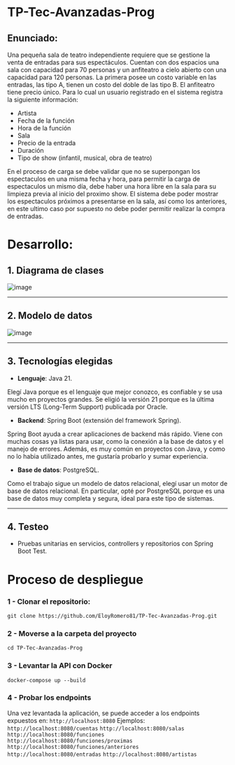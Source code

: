 # TP-Tec-Avanzadas-Prog
## Enunciado:
Una pequeña sala de teatro independiente requiere que se gestione la venta de entradas para sus espectáculos. Cuentan con dos espacios una sala con capacidad para 70 personas y un anfiteatro a cielo abierto con una capacidad para 120 personas. La primera posee un costo variable en las entradas, las tipo A, tienen un costo del doble de las tipo B. El anfiteatro tiene precio único.
Para lo cual un usuario registrado en el sistema registra la siguiente información:
- Artista
- Fecha de la función
- Hora de la función
- Sala
- Precio de la entrada
- Duración
- Tipo de show (infantil, musical, obra de teatro)

En el proceso de carga se debe validar que no se superpongan los espectaculos en una misma fecha y hora, para permitir la carga de espectaculos un mismo día, debe haber una hora libre en la sala para su limpieza previa al inicio del proximo show. El sistema debe poder mostrar los espectaculos próximos a presentarse en la sala, así como los anteriores, en este ultimo caso por supuesto no debe poder permitir realizar la compra de entradas.

# Desarrollo:
## 1. **Diagrama de clases**

![image](https://github.com/user-attachments/assets/cb79e194-4599-4a30-8089-67dd3b2bc5a7)

---

## 2. **Modelo de datos**

![image](https://github.com/user-attachments/assets/ce049bc1-53c8-4460-bd7f-96ea34048597)

---

## 3. **Tecnologías elegidas**

- **Lenguaje**: Java 21.

Elegí Java porque es el lenguaje que mejor conozco, es confiable y se usa mucho en proyectos grandes. Se eligió la versión 21 porque es la última versión LTS (Long-Term Support) publicada por Oracle.

- **Backend**: Spring Boot (extensión del framework Spring).

Spring Boot ayuda a crear aplicaciones de backend más rápido. Viene con muchas cosas ya listas para usar, como la conexión a la base de datos y el manejo de errores. Además, es muy común en proyectos con Java, y como no lo habia utilizado antes, me gustaría probarlo y sumar experiencia.

- **Base de datos**: PostgreSQL.

Como el trabajo sigue un modelo de datos relacional, elegí usar un motor de base de datos relacional. En particular, opté por PostgreSQL porque es una base de datos muy completa y segura, ideal para este tipo de sistemas.

---

## 4. **Testeo**

- Pruebas unitarias en servicios, controllers y repositorios con Spring Boot Test.



# Proceso de despliegue

### 1 - Clonar el repositorio:
```git clone https://github.com/EloyRomero81/TP-Tec-Avanzadas-Prog.git```

### 2 - Moverse a la carpeta del proyecto
```cd TP-Tec-Avanzadas-Prog```

### 3 - Levantar la API con Docker
```docker-compose up --build```

### 4 - Probar los endpoints
Una vez levantada la aplicación, se puede acceder a los endpoints expuestos en:
```http://localhost:8080```
Ejemplos:
```http://localhost:8080/cuentas```
```http://localhost:8080/salas```
```http://localhost:8080/funciones```
```http://localhost:8080/funciones/proximas```
```http://localhost:8080/funciones/anteriores```
```http://localhost:8080/entradas```
```http://localhost:8080/artistas```
